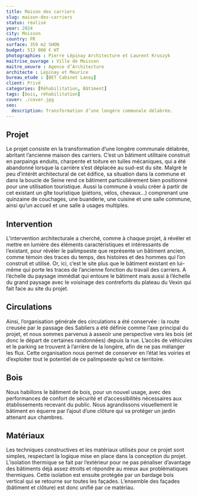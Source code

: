 ```yaml
---
title: Maison des carriers
slug: maison-des-carriers
status: réalisé
year: 2024
city: Moisson
country: FR
surface: 359 m2 SHON
budget: 513 000 € HT
photographies : Pierre Lépinay Architecture et Laurent Kruszyk
maitrise_ouvrage : Ville de Moisson
maitre_oeuvre : Agence d’Architecture
architecte : Lépinay et Meurice
bureau_etude : [BET Cabinet Lanoy]
client: Privé
categories: [Réhabilitation, Bâtiment]
tags: [bois, réhabilitation]
cover: ./cover.jpg
seo:
  description: Transformation d’une longère communale délabrée.
---
```


## Projet
Le projet consiste en la transformation d’une longère communale délabrée, abritant l’ancienne maison des carriers. C’est un bâtiment utilitaire construit en parpaings enduits, charpente et toiture en tuiles mécaniques, qui a été abandonné lorsque la carrière s’est déplacée au sud-est du site. Malgré le peu d’intérêt architectural de cet édifice, sa situation dans la commune et dans la boucle de Seine rend ce bâtiment particulièrement bien positionné pour une utilisation touristique. Aussi la commune à voulu créer à partir de cet existant un gîte touristique (piétons, vélos, chevaux…) comprenant une quinzaine de couchages, une buanderie, une cuisine et une salle commune, ainsi qu’un accueil et une salle à usages multiples.

## Intervention
L’intervention architecturale a cherché, comme à chaque projet, à révéler et mettre en lumière des éléments caractéristiques et intéressants de l’existant, pour révèler le palimpseste que représente un bâtiment ancien, comme témoin des traces du temps, des histoires et des hommes qui l’on construit et utilisé. Or, ici, c’est le site plus que le bâtiment existant en lui-même qui porte les traces de l’ancienne fonction du travail des carriers. A l’échelle du paysage immédiat qui entoure le bâtiment mais aussi à l’échelle du grand paysage avec le voisinage des contreforts du plateau du Vexin qui fait face au site du projet.

## Circulations
Ainsi, l’organisation générale des circulations a été conservée : la route creusée par le passage des Sabliers a été définie comme l’axe principal du projet, et nous sommes parvenus à asseoir une perspective vers les bois (et donc le départ de certaines randonnées) depuis la rue. L’accès de véhicules et le parking se trouvent à l’arrière de la longère, afin de ne pas mélanger les flux. Cette organisation nous permet de conserver en l’état les voiries et d’exploiter tout le potentiel de ce palimpseste qu’est ce territoire.

## Bois
Nous habillons le bâtiment de bois, pour un nouvel usage, avec des performances de confort de sécurité et d’accessibilités nécessaires aux établissements recevant du public. Nous agrandissons visuellement le bâtiment en équerre par l’ajout d’une clôture qui va protéger un jardin attenant aux chambres.

## Matériaux
Les techniques constructives et les matériaux utilisés pour ce projet sont simples, respectant la logique mise en place dans la conception du projet. L’isolation thermique se fait par l’extérieur pour ne pas pénaliser d’avantage des bâtiments déjà assez étroits et répondre au mieux aux problématiques thermiques. Cette isolation est ensuite protégée par un bardage bois vertical qui se retourne sur toutes les façades. L’ensemble des façades (bâtiment et clôture) est donc unifié par ce matériau.
